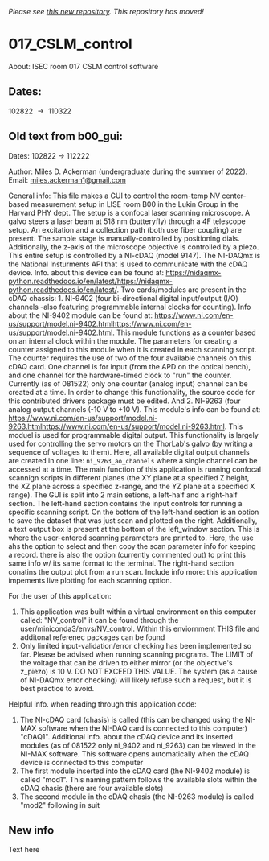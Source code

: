 <em>Please see [this new repository](https://github.com/Orzel017/017_CSLM_control). This repository has moved!</em>



# 017_CSLM_control

About: ISEC room 017 CSLM control software

## Dates:

102822 $\rightarrow{}$ 110322

## Old text from b00_gui:

Dates: 102822 -> 112222

Author: Miles D. Ackerman (undergraduate during the summer of 2022). Email: miles.ackerman1@gmail.com

General info:
This file makes a GUI to control the room-temp NV center-based measurement setup in LISE room B00 in the Lukin Group in the Harvard PHY dept. The setup
is a confocal laser scanning microscope. A galvo steers a laser beam at 518 nm (butteryfly) through a 4F telescope setup. An excitation and a collection
path (both use fiber coupling) are present. The sample stage is manually-controlled by positioning dials. Additionally, the z-axis of the microscope
objective is controlled by a piezo. This entire setup is controlled by a NI-cDAQ (model 9147). The NI-DAQmx is the National Insturments API that is 
used to communicate with the cDAQ device. Info. about this device can be found at:
https://nidaqmx-python.readthedocs.io/en/latest/https://nidaqmx-python.readthedocs.io/en/latest/. Two cards/modules are present in the cDAQ chassis: 1.
NI-9402 (four bi-directional digital input/output (I/O) channels -also featuring programmable internal clocks for counting). Info about the NI-9402 
module can be found at: https://www.ni.com/en-us/support/model.ni-9402.htmlhttps://www.ni.com/en-us/support/model.ni-9402.html. This module functions 
as a counter based on an internal clock within the module. The parameters for creating a counter assigned to this module when it is created in each 
scanning script. The counter requires the use of two of the four available channels on this cDAQ card. One channel is for input (from the APD on the
optical bench), and one channel for the hardware-timed clock to "run" the counter. Currently (as of 081522) only one counter (analog input) channel 
can be created at a time. In order to change this functionality, the source code for this contributed drivers package must be edited. And 2. NI-9263 
(four analog output channels (-10 V to +10 V). This module's info can be found at: 
https://www.ni.com/en-us/support/model.ni-9263.htmlhttps://www.ni.com/en-us/support/model.ni-9263.html. This moduel is used for programmable digital 
output. This functionality is largely used for controlling the servo motors on the ThorLab's galvo (by writing a sequence of voltages to them). Here,
all available digital output channels are created in one line: `ni_9263_ao_channels` where a single channel can be accessed at a time. The main 
function of this application is running confocal scannign scripts in different planes (the XY plane at a specified Z height, the XZ plane across a 
specified z-range, and the YZ plane at a specified X range). The GUI is split into 2 main setions, a left-half and a right-half section. The left-hand 
section contains the input controls for running a specific scanning script. On the bottom of the left-hand section is an option to save the dataset 
that was just scan and plotted on the right. Additionally, a text output box is present at the bottom of the left_window section. This is where the 
user-entered scanning parameters are printed to. Here, the use ahs the option to select and then copy the scan parameter info for keeping a record. 
there is also the option (currently commented out) to print this same info w/ its same format to the terminal. The right-hand section conatins the 
output plot from a run scan. Include info more: this application impements live plotting for each scanning option.

For the user of this application:
1. This application was built within a virtual environment on this computer called: "NV_control" it can be found through the
user/miniconda3/envs/NV_control. Within this enviornment THIS file and additonal referenec packages can be found
2. Only limited input-validation/error checking has been implemented so far. Please be advised when running scanning programs. The LIMIT of the voltage 
that can be driven to either mirror (or the objective's z_piezo) is 10 V. DO NOT EXCEED THIS VALUE. The system (as a cause of NI-DAQmx error 
checking) will likely refuse such a request, but it is best practice to avoid.

Helpful info. when reading through this application code:
1. The NI-cDAQ card (chasis) is called (this can be changed using the NI-MAX software when the NI-DAQ card is connected to this computer)
"cDAQ1". Additional info. about the cDAQ device and its inserted modules (as of 081522 only ni_9402 and ni_9263) can be viewed in the NI-MAX software.
This software opens automatically when the cDAQ device is connected to this computer
2. The first module inserted into the cDAQ card (the NI-9402 module) is called "mod1". This naming pattern follows the available slots within the 
cDAQ chasis (there are four available slots)
3. The second module in the cDAQ chasis (the NI-9263 module) is called "mod2" following in suit

## New info

Text here
